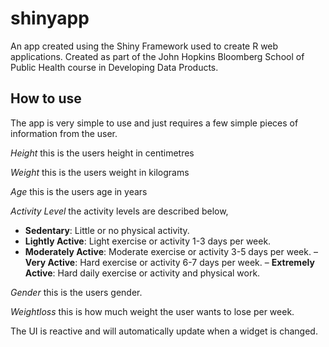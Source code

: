 shinyapp
========

An app created using the Shiny Framework used to create R web applications. Created as part of the John Hopkins Bloomberg School of Public Health course in Developing Data Products.

## How to use

The app is very simple to use and just requires a few simple pieces of 
information from the user.

*Height* this is the users height in centimetres

*Weight* this is the users weight in kilograms

*Age* this is the users age in years

*Activity Level* the activity levels are described below,

- **Sedentary**: Little or no physical activity.
- **Lightly Active**: Light exercise or activity 1-3 days per week.
- **Moderately Active**: Moderate exercise or activity 3-5 days per week.
– **Very Active**: Hard exercise or activity 6-7 days per week.
– **Extremely Active**: Hard daily exercise or activity and physical work.

*Gender* this is the users gender.

*Weightloss* this is how much weight the user wants to lose per week.

The UI is reactive and will automatically update when a widget is changed.

